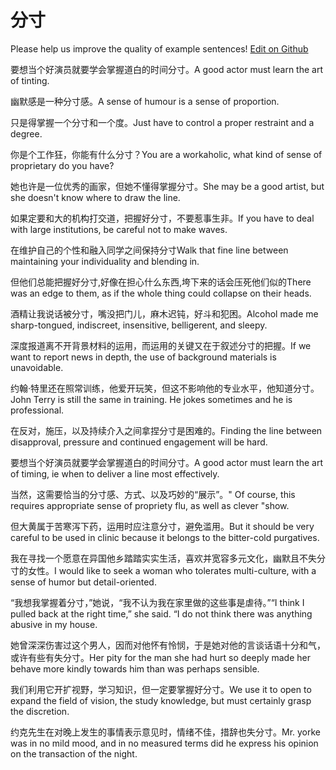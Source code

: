# 分寸

Please help us improve the quality of example sentences! [Edit on Github](https://github.com/jiyushe/jiyu-example-sentence-source/blob/main/chinese/fencun.md)

<p><span class="chinese">要想当个好演员就要学会掌握道白的时间分寸。</span><span class="english">A good actor must learn the art of tinting.</span></p>

<p><span class="chinese">幽默感是一种分寸感。</span><span class="english">A sense of humour is a sense of proportion.</span></p>

<p><span class="chinese">只是得掌握一个分寸和一个度。</span><span class="english">Just have to control a proper restraint and a degree.</span></p>

<p><span class="chinese">你是个工作狂，你能有什么分寸？</span><span class="english">You are a workaholic, what kind of sense of proprietary do you have?</span></p>

<p><span class="chinese">她也许是一位优秀的画家，但她不懂得掌握分寸。</span><span class="english">She may be a good artist, but she doesn't know where to draw the line.</span></p>

<p><span class="chinese">如果定要和大的机构打交道，把握好分寸，不要惹事生非。</span><span class="english">If you have to deal with large institutions, be careful not to make waves.</span></p>

<p><span class="chinese">在维护自己的个性和融入同学之间保持分寸</span><span class="english">Walk that fine line between maintaining your individuality and blending in.</span></p>

<p><span class="chinese">但他们总能把握好分寸,好像在担心什么东西,垮下来的话会压死他们似的</span><span class="english">There was an edge to them, as if the whole thing could collapse on their heads.</span></p>

<p><span class="chinese">酒精让我说话被分寸，嘴没把门儿，麻木迟钝，好斗和犯困。</span><span class="english">Alcohol made me sharp-tongued, indiscreet, insensitive, belligerent, and sleepy.</span></p>

<p><span class="chinese">深度报道离不开背景材料的运用，而运用的关键又在于叙述分寸的把握。</span><span class="english">If we want to report news in depth, the use of background materials is unavoidable.</span></p>

<p><span class="chinese">约翰·特里还在照常训练，他爱开玩笑，但这不影响他的专业水平，他知道分寸。</span><span class="english">John Terry is still the same in training. He jokes sometimes and he is professional.</span></p>

<p><span class="chinese">在反对，施压，以及持续介入之间拿捏分寸是困难的。</span><span class="english">Finding the line between disapproval, pressure and continued engagement will be hard.</span></p>

<p><span class="chinese">要想当个好演员就要学会掌握道白的时间分寸。</span><span class="english">A good actor must learn the art of timing, ie when to deliver a line most effectively.</span></p>

<p><span class="chinese">当然，这需要恰当的分寸感、方式、以及巧妙的“展示”。</span><span class="english">" Of course, this requires appropriate sense of propriety flu, as well as clever "show.</span></p>

<p><span class="chinese">但大黄属于苦寒泻下药，运用时应注意分寸，避免滥用。</span><span class="english">But it should be very careful to be used in clinic because it belongs to the bitter-cold purgatives.</span></p>

<p><span class="chinese">我在寻找一个愿意在异国他乡踏踏实实生活，喜欢并宽容多元文化，幽默且不失分寸的女性。</span><span class="english">I would like to seek a woman who tolerates multi-culture, with a sense of humor but detail-oriented.</span></p>

<p><span class="chinese">“我想我掌握着分寸，”她说，“我不认为我在家里做的这些事是虐待。”</span><span class="english">“I think I pulled back at the right time,” she said. “I do not think there was anything abusive in my house.</span></p>

<p><span class="chinese">她曾深深伤害过这个男人，因而对他怀有怜悯，于是她对他的言谈话语十分和气，或许有些有失分寸。</span><span class="english">Her pity for the man she had hurt so deeply made her behave more kindly towards him than was perhaps sensible.</span></p>

<p><span class="chinese">我们利用它开扩视野，学习知识，但一定要掌握好分寸。</span><span class="english">We use it to open to expand the field of vision, the study knowledge, but must certainly grasp the discretion.</span></p>

<p><span class="chinese">约克先生在对晚上发生的事情表示意见时，情绪不佳，措辞也失分寸。</span><span class="english">Mr. yorke was in no mild mood, and in no measured terms did he express his opinion on the transaction of the night.</span></p>

